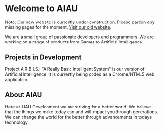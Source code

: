# Welcome to AIAU

Note: Our new website is currently under construction. Please pardon any missing pages for the moment. [Visit our old website](http://old.aiau.ga/).

We are a small group of passionate developers and programmers. We are working on a range of products from Games to Artificial Intelligence.

## Projects in Development

Project A.R.B.I.S.: "A Really Basic Intelligent System" is our version of Artificial Intelligence. It is currently being coded as a Chrome/HTML5 web application.

## About AIAU

Here at AIAU Development we are striving for a better world. We believe that the things we make today can and will impact you through generations. We can change the world for the better through advancements in todays technology.

